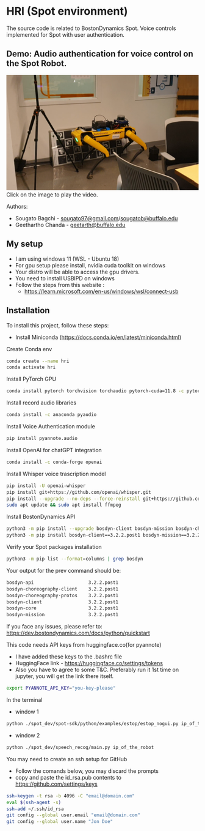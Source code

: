# HRI (Spot environment)
The source code is related to BostonDynamics Spot. Voice controls implemented for Spot with user authentication.

## Demo: Audio authentication for voice control on the Spot Robot.
[![](https://github.com/sougato97/spot_dev/blob/v3/spot_imgs/spot_thumbnail.png)](https://youtu.be/P4jFGvzPtPE)
Click on the image to play the video.
<br />

Authors: 
- Sougato Bagchi - sougato97@gmail.com/sougatob@buffalo.edu
- Geethartho Chanda - geetarth@buffalo.edu

## My setup 
- I am using windows 11 (WSL - Ubuntu 18)
- For gpu setup please install, nvidia cuda toolkit on windows 
- Your distro will be able to access the gpu drivers. 
- You need to install USBIPD on windows 
- Follow the steps from this website :
  - https://learn.microsoft.com/en-us/windows/wsl/connect-usb

## Installation
To install this project, follow these steps:
- Install Miniconda (https://docs.conda.io/en/latest/miniconda.html)
  
Create Conda env
```bash
conda create --name hri
conda activate hri
```
Install PyTorch GPU
```bash
conda install pytorch torchvision torchaudio pytorch-cuda=11.8 -c pytorch -c nvidia
```
Install record audio libraries
```bash
conda install -c anaconda pyaudio
```
Install Voice Authentication module
```bash
pip install pyannote.audio
```
Install OpenAI for chatGPT integration 
```bash
conda install -c conda-forge openai
```
Install Whisper voice trascription model 
```bash
pip install -U openai-whisper
pip install git+https://github.com/openai/whisper.git 
pip install --upgrade --no-deps --force-reinstall git+https://github.com/openai/whisper.git
sudo apt update && sudo apt install ffmpeg

```
Install BostonDynamics API
```bash
python3 -m pip install --upgrade bosdyn-client bosdyn-mission bosdyn-choreography-client
python3 -m pip install bosdyn-client==3.2.2.post1 bosdyn-mission==3.2.2.post1 bosdyn-choreography-client==3.2.2.post1
```
Verify your Spot packages installation
```bash
python3 -m pip list --format=columns | grep bosdyn
```
Your output for the prev command should be:
```bash
bosdyn-api                    3.2.2.post1
bosdyn-choreography-client    3.2.2.post1
bosdyn-choreography-protos    3.2.2.post1
bosdyn-client                 3.2.2.post1
bosdyn-core                   3.2.2.post1
bosdyn-mission                3.2.2.post1
```

If you face any issues, please refer to: 
https://dev.bostondynamics.com/docs/python/quickstart

This code needs API keys from huggingface.co(for pyannote)
- I have added these keys to the .bashrc file 
- HuggingFace link - https://huggingface.co/settings/tokens
- Also you have to agree to some T&C. Preferably run it 1st time on jupyter, you will get the link there itself.
```bash
export PYANNOTE_API_KEY="you-key-please"
```

In the terminal 
- window 1 
```bash
python ./spot_dev/spot-sdk/python/examples/estop/estop_nogui.py ip_of_the_robot
```
- window 2
```bash
python ./spot_dev/speech_recog/main.py ip_of_the_robot
```

You may need to create an ssh setup for GitHub
- Follow the comands below, you may discard the prompts 
- copy and paste the id_rsa.pub contents to https://github.com/settings/keys
```bash
ssh-keygen -t rsa -b 4096 -C "email@domain.com"
eval $(ssh-agent -s)
ssh-add ~/.ssh/id_rsa
git config --global user.email "email@domain.com"
git config --global user.name "Jon Doe"
```

